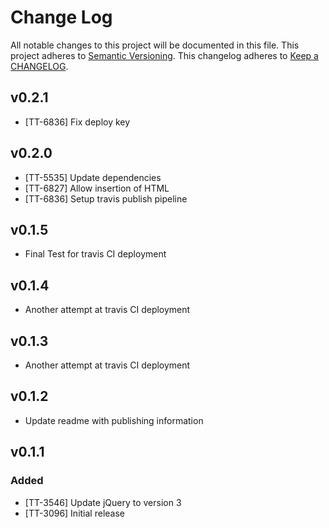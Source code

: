 # Change Log
All notable changes to this project will be documented in this file.
This project adheres to [Semantic Versioning](http://semver.org/).
This changelog adheres to [Keep a CHANGELOG](http://keepachangelog.com/).

## v0.2.1
- [TT-6836] Fix deploy key

## v0.2.0
- [TT-5535] Update dependencies
- [TT-6827] Allow insertion of HTML
- [TT-6836] Setup travis publish pipeline

## v0.1.5
- Final Test for travis CI deployment

## v0.1.4
- Another attempt at travis CI deployment

## v0.1.3
- Another attempt at travis CI deployment

## v0.1.2
- Update readme with publishing information

## v0.1.1
### Added
- [TT-3546] Update jQuery to version 3
- [TT-3096] Initial release

